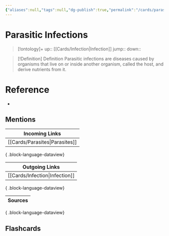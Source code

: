 ```yaml
---
{"aliases":null,"tags":null,"dg-publish":true,"permalink":"/cards/parasitic-infections/","dgPassFrontmatter":true}
---
```


# Parasitic Infections

> [!ontology]+
> up:: [[Cards/Infection\|Infection]]
> jump:: 
> down:: 

> [!Definition] Definition
> Parasitic infections are diseases caused by organisms that live on or inside another organism, called the host, and derive nutrients from it.

# Reference

- 

## Mentions

| Incoming Links                    |
| --------------------------------- |
| [[Cards/Parasites\|Parasites]] |

{ .block-language-dataview}

| Outgoing Links                    |
| --------------------------------- |
| [[Cards/Infection\|Infection]] |

{ .block-language-dataview}

| Sources |
| ------- |

{ .block-language-dataview}

## Flashcards